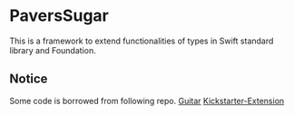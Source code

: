 # PaversSugar

This is a framework to extend functionalities of types in Swift standard library and Foundation.

## Notice

Some code is borrowed from following repo.
[Guitar](https://github.com/ArtSabintsev/Guitar)
[Kickstarter-Extension](https://github.com/kickstarter/ios-oss)
